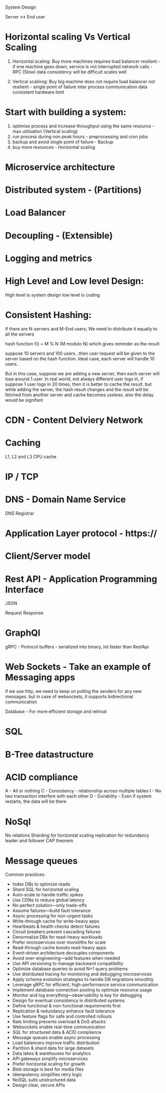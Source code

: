 System Design

Server <-> End user

# Horizontal scaling Vs Vertical Scaling

1. Horizontal scaling:
Buy more machines
requires load balancer
resilient - if one machine goes down, service is not interrupted
network calls - RPC (Slow)
data consistency will be difficult
scales well 


2. Vertical scalinng:
Buy big machine
does not require load balancer
not resilient - single point of failure
inter process communication
data consistent
hardware limit

# Start with building a system:

1. optimise process and increase throughput using the same resource - max utilisation (Vertical scaling)
2. run process during non peak hours - preprocessing and cron jobs
3. backup and avoid single point of failure - Backup
4. buy more resources - Horizontal scaling


# Microservice architecture 

# Distributed system - (Partitions)

# Load Balancer

# Decoupling - (Extensible)

# Logging and metrics 

# High Level and Low level Design: 

High level is system design
low level is coding

# Consistent Hashing:

If there are N-servers and M-End users, We need to distribute it equally to all the servers

hash function f() = M % N (M modulo N) which gives reminder as the result 

suppose 10 servers and 100 users...then user request will be given to the server based on the hash function. Ideal case, each server will handle 10 users. 

But in this case, suppose we are adding a new server, then each server will lose around 1 user. In real world, not always different user logs in, if suppose 1 user logs in 20 times, then it is better to cache the result. but while adding the server, the hash result changes and the result will be fetched from another server and cache becomes useless. also the delay would be signifant

# CDN - Content Delviery Network

# Caching

L1, L2 and L3 CPU cache

# IP / TCP 

# DNS - Domain Name Service

DNS Registrar

# Application Layer protocol - https://

# Client/Server model

# Rest API - Application Programming Interface
JSON

Request 
Response

# GraphQl
gRPC - Protocol buffers - serialized into binary, lot faster than RestApi

# Web Sockets - Take an example of Messaging apps

if we use http, we need to keep on polling the senders for any new messages. but in case of websockets, it supports bidirectional communication

Database - For more efficient storage and retrival 

# SQL

# B-Tree datastructure 

# ACID compliance 
A - All or nothing
C - Consistency - relationship across multiple tables 
I - No two transaction interfere with each other 
D - Durability - Even if system restarts, the data will be there


# NoSql

No relations
Sharding for horizontal scaling 
replication for redundancy 
leader and follower
CAP theorem 

# Message queues 

Common practices:

- Index DBs to optimize reads
- Shard SQL for horizontal scaling
- Auto-scale to handle traffic spikes
- Use CDNs to reduce global latency
- No perfect solution—only trade-offs
- Assume failures—build fault tolerance
- Async processing for non-urgent tasks
- Write-through cache for write-heavy apps
- Heartbeats & health checks detect failures
- Circuit breakers prevent cascading failures
- Denormalize DBs for read-heavy workloads
- Prefer microservices over monoliths for scale
- Read-through cache boosts read-heavy apps
- Event-driven architecture decouples components
- Avoid over-engineering—add features when needed
- Use API versioning to manage backward compatibility
- Optimize database queries to avoid N+1 query problems
- Use distributed tracing for monitoring and debugging microservices
- Apply schema evolution strategies to handle DB migrations smoothly
- Leverage gRPC for efficient, high-performance service communication
- Implement database connection pooling to optimize resource usage
- Monitor and log everything—observability is key for debugging
- Design for eventual consistency in distributed systems
- Define functional & non-functional requirements first
- Replication & redundancy enhance fault tolerance
- Use feature flags for safe and controlled rollouts
- Rate limiting prevents overload & DoS attacks
- Websockets enable real-time communication
- SQL for structured data & ACID compliance
- Message queues enable async processing
- Load balancers improve traffic distribution
- Partition & shard data for large datasets
- Data lakes & warehouses for analytics
- API gateways simplify microservices
- Prefer horizontal scaling for growth
- Blob storage is best for media files
- Idempotency simplifies retry logic
- NoSQL suits unstructured data
- Design clear, secure APIs

